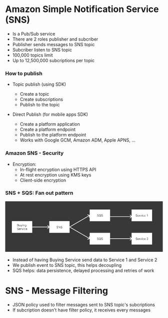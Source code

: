 # Amazon Simple Notification Service (SNS)
- Is a Pub/Sub service
- There are 2 roles publisher and subcriber
- Publisher sends messages to SNS topic
- Subcriber listen to SNS topic
- 100,000 topics limit
- Up to 12,500,000 subcriptions per topic

### How to publish
- Topic publish (using SDK)
    - Create a topic
    - Create subscriptions
    - Publish to the topic

- Direct Publish (for mobile apps SDK)
    - Create a platform application
    - Create a platform endpoint
    - Publish to the platform endpoint
    - Works with Google GCM, Amazon ADM, Apple APNS, ...

### Amazon SNS - Security
- Encryption:
    - In-flight encryption using HTTPS API
    - At rest encryption using KMS keys
    - Client-side encryption

### SNS + SQS: Fan out pattern
![alt text](./FanOut.png?raw=true "Title")
- Instead of having Buying Service send data to Service 1 and Service 2
- We publish event to SNS topic, this helps decoupling
- SQS helps: data persistence, delayed processing and retries of work

# SNS - Message Filtering
- JSON policy used to filter messages sent to SNS topic's subcriptions
- If subcription doesn't have filter policy, it receives every messages
